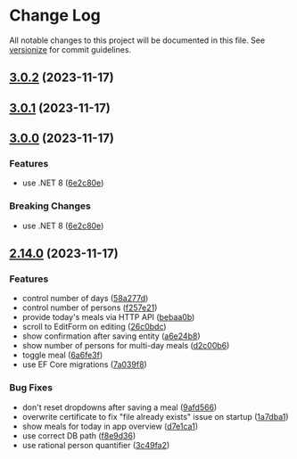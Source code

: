 # Change Log

All notable changes to this project will be documented in this file. See [versionize](https://github.com/versionize/versionize) for commit guidelines.

<a name="3.0.2"></a>
## [3.0.2](https://www.github.com/mu88/ShopAndEat/releases/tag/v3.0.2) (2023-11-17)

<a name="3.0.1"></a>
## [3.0.1](https://www.github.com/mu88/ShopAndEat/releases/tag/v3.0.1) (2023-11-17)

<a name="3.0.0"></a>
## [3.0.0](https://www.github.com/mu88/ShopAndEat/releases/tag/v3.0.0) (2023-11-17)

### Features

* use .NET 8 ([6e2c80e](https://www.github.com/mu88/ShopAndEat/commit/6e2c80e14a04784468764a445e0b37796449b5c5))

### Breaking Changes

* use .NET 8 ([6e2c80e](https://www.github.com/mu88/ShopAndEat/commit/6e2c80e14a04784468764a445e0b37796449b5c5))

<a name="2.14.0"></a>
## [2.14.0](https://www.github.com/mu88/ShopAndEat/releases/tag/v2.14.0) (2023-11-17)

### Features

* control number of days ([58a277d](https://www.github.com/mu88/ShopAndEat/commit/58a277d890a6e5edf6b6a0cc2aa427c2e9922e92))
* control number of persons ([f257e21](https://www.github.com/mu88/ShopAndEat/commit/f257e2184acc9dfd4b89cf6dfe117751a7524d78))
* provide today's meals via HTTP API ([bebaa0b](https://www.github.com/mu88/ShopAndEat/commit/bebaa0b19b23e87d837c3c6c7b44895fedd341d7))
* scroll to EditForm on editing ([26c0bdc](https://www.github.com/mu88/ShopAndEat/commit/26c0bdc8559d36af00a3a783fb82928d98a5966d))
* show confirmation after saving entity ([a6e24b8](https://www.github.com/mu88/ShopAndEat/commit/a6e24b83cd22c030c8933d88cda06d77f63eee87))
* show number of persons for multi-day meals ([d2c00b6](https://www.github.com/mu88/ShopAndEat/commit/d2c00b6bedff01c4de001360facb52026bf78872))
* toggle meal ([6a6fe3f](https://www.github.com/mu88/ShopAndEat/commit/6a6fe3f5fb1539e50f99da0f8b8ebdd6051518ff))
* use EF Core migrations ([7a039f8](https://www.github.com/mu88/ShopAndEat/commit/7a039f85896518060eacf5078cee7079252bbeed))

### Bug Fixes

* don't reset dropdowns after saving a meal ([9afd566](https://www.github.com/mu88/ShopAndEat/commit/9afd56627b5c43093f0b6c8886000045d22c67f1))
* overwrite certificate to fix "file already exists" issue on startup ([1a7dba1](https://www.github.com/mu88/ShopAndEat/commit/1a7dba13d39e2119e0e77987e89060d6cc548451))
* show meals for today in app overview ([d7e1ca1](https://www.github.com/mu88/ShopAndEat/commit/d7e1ca13df5ddbe4ba79c4092c55caa848c569c4))
* use correct DB path ([f8e9d36](https://www.github.com/mu88/ShopAndEat/commit/f8e9d3609a8d269ae8b89e041c9ac428d020cff0))
* use rational person quantifier ([3c49fa2](https://www.github.com/mu88/ShopAndEat/commit/3c49fa2164970b6b37183b292852012ef78e7401))

